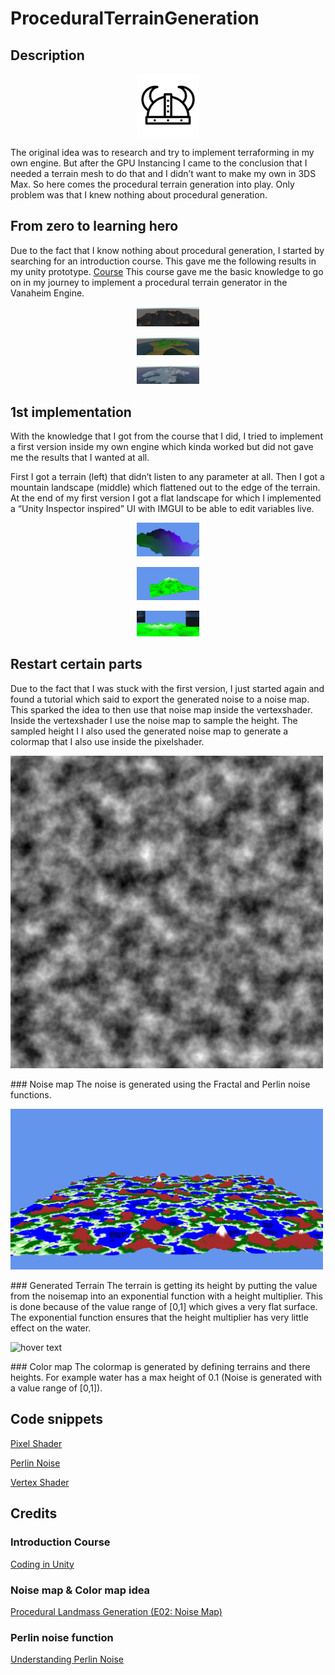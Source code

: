 # ProceduralTerrainGeneration
## Description
<p align="center">
  <img src="ReadMeImages/icon.png" width="100" title="hover text">
</p>
The original idea was to research and try to implement terraforming in my own engine. But after the GPU Instancing I came to the conclusion that I needed a terrain mesh to do that and I didn’t want to make my own in 3DS Max. So here comes the procedural terrain generation into play. Only problem was that I knew nothing about procedural generation.

## From zero to learning hero
Due to the fact that I know nothing about procedural generation, I started by searching for an introduction course. This gave me the following results in my unity prototype. 
[Course](https://www.udemy.com/course/coding-in-unity-procedural-mesh-generation/)
This course gave me the basic knowledge to go on in my journey to implement a procedural terrain generator in the Vanaheim Engine.  
<p align="center">
  <img src="ReadMeImages/Course/Progression1.jpeg" width="100" title="hover text">
</p>
<p align="center">
  <img src="ReadMeImages/Course/Progression2.jpeg" width="100" title="hover text">
</p>
<p align="center">
  <img src="ReadMeImages/Course/Progression3.jpeg" width="100" title="hover text">
</p>

## 1st implementation
With the knowledge that I got from the course that I did, I tried to implement a first version inside my own engine which kinda worked but did not gave me the results that I wanted at all.

First I got a terrain (left) that didn’t listen to any parameter at all. Then I got a mountain landscape (middle) which flattened out to the edge of the terrain. At the end of my first version I got a flat landscape for which I implemented a “Unity Inspector inspired” UI with IMGUI to be able to edit variables live.
<p align="center">
  <img src="ReadMeImages/V1/Progression1.jpeg" width="100" title="hover text">
</p>
<p align="center">
  <img src="ReadMeImages/V1/Progression2.jpeg" width="100" title="hover text">
</p>
<p align="center">
  <img src="ReadMeImages/V1/Progression3.jpeg" width="100" title="hover text">
</p>


## Restart certain parts
Due to the fact that I was stuck with the first version, I just started again and found a tutorial which said to export the generated noise to a noise map. This sparked the idea to then use that noise map inside the vertexshader. Inside the vertexshader I use the noise map to sample the height. The sampled height I I also used the generated noise map to generate a colormap that I also use inside the pixelshader.
<p align="left">
  <img src="ReadMeImages/V2/noiseMap.bmp" width="500" title="hover text">
</p>
### Noise map
The noise is generated using the Fractal and Perlin noise functions.

<p align="left">
  <img src="ReadMeImages/V2/Terrain.PNG" width="500" title="hover text">
</p>
### Generated Terrain
The terrain is getting its height by putting the value from the noisemap into an exponential function with a height multiplier. This is done because of the value range of [0,1] which gives a very flat surface. The exponential function ensures that the height multiplier has very little effect on the water.

<p align="left">
  <img src="ReadMeImages/V2/colorMap.PNG" width="500" title="hover text">
</p>
### Color map
The colormap is generated by defining terrains and there heights. For example water has a max height of 0.1 (Noise is generated with a value range of [0,1]). 

## Code snippets
[Pixel Shader](https://github.com/SteveVerhoeven/ProceduralTerrainGeneration/blob/main/DevGame/Resources/Shaders/PosCol3D_ProceduralGenerator.fx)

[Perlin Noise](https://github.com/SteveVerhoeven/ProceduralTerrainGeneration/blob/main/VanaheimEngine/NoiseGenerator.cpp)

[Vertex Shader](https://github.com/SteveVerhoeven/VanaheimEngine/blob/master/VanaheimEngine/Game.cpphttps://github.com/SteveVerhoeven/ProceduralTerrainGeneration/blob/main/DevGame/Resources/Shaders/PosCol3D_ProceduralGenerator.fx)

## Credits
### Introduction Course
[Coding in Unity](https://www.udemy.com/course/coding-in-unity-procedural-mesh-generation/)

### Noise map & Color map idea
[Procedural Landmass Generation (E02: Noise Map)](https://www.youtube.com/watch?v=WP-Bm65Q-1Y&list=PLFt_AvWsXl0eBW2EiBtl_sxmDtSgZBxB3&index=3)

### Perlin noise function
[Understanding Perlin Noise](https://adrianb.io/2014/08/09/perlinnoise.html)
